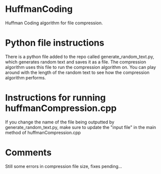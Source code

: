 # HuffmanCoding
 Huffman Coding algorithm for file compression.

 # Python file instructions
 There is a python file added to the repo called generate_random_text.py, which generates random text and saves it as a file. The compression algorithm uses this file to run the compression algorithm on. You can play around with the length of the random text to see how the compression algorithm performs. 
 # Instructions for running huffmanCompression.cpp
If you change the name of the file being outputted by generate_random_text.py, make sure to update the "input file" in the main method of huffmanCompression.cpp
# Comments
Still some errors in compression file size, fixes pending...
